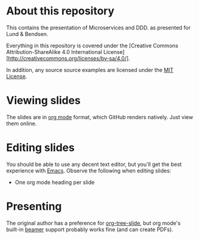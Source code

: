 # About this repository

This contains the presentation of Microservices and DDD. as presented for Lund & Bendsen.

Everything in this repository is covered under the
[Creative Commons Attribution-ShareAlike 4.0 International License][http://creativecommons.org/licenses/by-sa/4.0/].

In addition, any source source examples are licensed under the [MIT License](https://mit-license.org/).

# Viewing slides

The slides are in [org mode](https://orgmode.org/) format, which GitHub renders natively. Just view them online.

# Editing slides

You should be able to use any decent text editor, but you'll get the best experience with [Emacs](https://www.gnu.org/software/emacs/). Observe the following when editing slides:

- One org mode heading per slide

# Presenting

The original author has a preference for [org-tree-slide](https://github.com/takaxp/org-tree-slide), but org mode's built-in [beamer](https://orgmode.org/worg/exporters/beamer/tutorial.html) support probably works fine (and can create PDFs).
